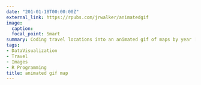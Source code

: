 ```yaml
---
date: "201-01-18T00:00:00Z"
external_link: https://rpubs.com/jrwalker/animatedgif
image:
  caption:
  focal_point: Smart
summary: Coding travel locations into an animated gif of maps by year [links to external page]
tags:
- DataVisualization
- Travel
- Images
- R Programming
title: animated gif map
---
```

